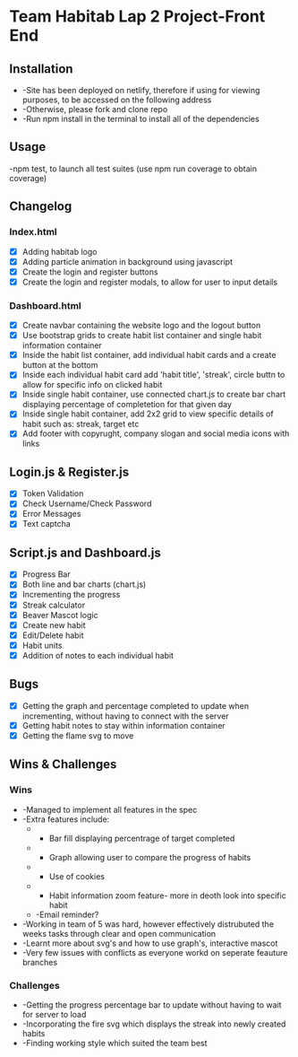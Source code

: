 # Team Habitab Lap 2 Project-Front End

## Installation
* -Site has been deployed on netlify, therefore if using for viewing purposes, to be accessed on the following address
* -Otherwise, please fork and clone repo
* -Run npm install in the terminal to install all of the dependencies

## Usage
-npm test, to launch all test suites (use npm run coverage to obtain coverage)

## Changelog
### Index.html
- [x] Adding habitab logo
- [x] Adding particle animation in background using javascript
- [x] Create the login and register buttons
- [x] Create the login and register modals, to allow for user to input details

### Dashboard.html
- [x] Create navbar containing the website logo and the logout button
- [x] Use bootstrap grids to create habit list container and single habit information container
- [x] Inside the habit list container, add individual habit cards and a create button at the bottom
- [x] Inside each individual habit card add 'habit title', 'streak', circle buttn to allow for specific info on clicked habit
- [x] Inside single habit container, use connected chart.js to create bar chart displaying percentage of completetion for that given day
- [x] Inside single habit container, add 2x2 grid to view specific details of habit such as: streak, target etc
- [x] Add footer with copyrught, company slogan and social media icons with links

## Login.js & Register.js
- [x] Token Validation
- [x] Check Username/Check Password
- [x] Error Messages
- [x] Text captcha

## Script.js and Dashboard.js
- [x] Progress Bar
- [x] Both line and bar charts (chart.js)
- [x] Incrementing the progress
- [x] Streak calculator
- [x] Beaver Mascot logic
- [x] Create new habit
- [x] Edit/Delete habit
- [x] Habit units
- [x] Addition of notes to each individual habit

## Bugs
- [x] Getting the graph and percentage completed to update when incrementing, without having to connect with the server
- [x] Getting habit notes to stay within information container
- [x] Getting the flame svg to move

## Wins & Challenges
### Wins
* -Managed to implement all features in the spec
* -Extra features include: 
   * - Bar fill displaying percentrage of target completed
   * - Graph allowing user to compare the progress of habits
   * - Use of cookies
   * - Habit information zoom feature- more in deoth look   into specific habit
   * -Email reminder?
* -Working in team of 5 was hard, however effectively distrubuted the weeks tasks through clear and open communication
* -Learnt more about svg's and how to use graph's, interactive mascot
* -Very few issues with conflicts as everyone workd on seperate feauture branches

### Challenges
* -Getting the progress percentage bar to update without having to wait for server to load
* -Incorporating the fire svg which displays the streak into newly created habits
* -Finding working style which suited the team best